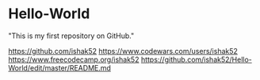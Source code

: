 # Hello-World
 "This is my first repository on GitHub."
 
 
 https://github.com/ishak52
 https://www.codewars.com/users/ishak52
 https://www.freecodecamp.org/ishak52
https://github.com/ishak52/Hello-World/edit/master/README.md
